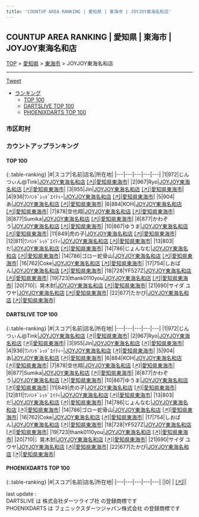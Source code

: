```yaml
---
title: 'COUNTUP AREA RANKING | 愛知県 | 東海市 | JOYJOY東海名和店'
---
```

## COUNTUP AREA RANKING | 愛知県 | 東海市 | JOYJOY東海名和店

[TOP](/darts/rank/) > [愛知県](/darts/rank/愛知県/) > [東海市](/darts/rank/愛知県/東海市/) > JOYJOY東海名和店

___

<a href="https://twitter.com/share?ref_src=twsrc%5Etfw" data-text="COUNTUP AREA RANKING | 愛知県東海市JOYJOY東海名和店" class="twitter-share-button" data-hashtags="DARTSLIVE,PHOENIXDARTS,darts,ダーツ" data-show-count="false">Tweet</a>

* [ランキング](#カウントアップランキング)
    * [TOP 100](#top-100)
    * [DARTSLIVE TOP 100](#dartslive-top-100)
    * [PHOENIXDARTS TOP 100](#phoenixdarts-top-100)

### 市区町村

<ul>

</ul>

### カウントアップランキング

#### TOP 100



{:.table-ranking}
|#|スコア|名前|店名|所在地|
|---|---|---|---|---|
|1|972|<span class="rank-name-dl">じんつぃん@Tink</span>|<a href="/darts/rank/shops/defb0876ab0e8bd3fec1ae84bb28bd87.html">JOYJOY東海名和店</a> <a href="https://search.dartslive.com/jp/shop/defb0876ab0e8bd3fec1ae84bb28bd87">[↗]</a>|<a href="/darts/rank/愛知県/東海市">愛知県東海市</a>|
|2|967|<span class="rank-name-dl">Ryo</span>|<a href="/darts/rank/shops/defb0876ab0e8bd3fec1ae84bb28bd87.html">JOYJOY東海名和店</a> <a href="https://search.dartslive.com/jp/shop/defb0876ab0e8bd3fec1ae84bb28bd87">[↗]</a>|<a href="/darts/rank/愛知県/東海市">愛知県東海市</a>|
|3|955|<span class="rank-name-dl">Jin</span>|<a href="/darts/rank/shops/defb0876ab0e8bd3fec1ae84bb28bd87.html">JOYJOY東海名和店</a> <a href="https://search.dartslive.com/jp/shop/defb0876ab0e8bd3fec1ae84bb28bd87">[↗]</a>|<a href="/darts/rank/愛知県/東海市">愛知県東海市</a>|
|4|936|<span class="rank-name-dl">ﾜﾝﾊﾝﾄﾞﾚｯﾄﾞｴｲﾃｨｰ</span>|<a href="/darts/rank/shops/defb0876ab0e8bd3fec1ae84bb28bd87.html">JOYJOY東海名和店</a> <a href="https://search.dartslive.com/jp/shop/defb0876ab0e8bd3fec1ae84bb28bd87">[↗]</a>|<a href="/darts/rank/愛知県/東海市">愛知県東海市</a>|
|5|904|<span class="rank-name-dl">あ</span>|<a href="/darts/rank/shops/defb0876ab0e8bd3fec1ae84bb28bd87.html">JOYJOY東海名和店</a> <a href="https://search.dartslive.com/jp/shop/defb0876ab0e8bd3fec1ae84bb28bd87">[↗]</a>|<a href="/darts/rank/愛知県/東海市">愛知県東海市</a>|
|6|884|<span class="rank-name-dl">KOH</span>|<a href="/darts/rank/shops/defb0876ab0e8bd3fec1ae84bb28bd87.html">JOYJOY東海名和店</a> <a href="https://search.dartslive.com/jp/shop/defb0876ab0e8bd3fec1ae84bb28bd87">[↗]</a>|<a href="/darts/rank/愛知県/東海市">愛知県東海市</a>|
|7|878|<span class="rank-name-dl">空也翔</span>|<a href="/darts/rank/shops/defb0876ab0e8bd3fec1ae84bb28bd87.html">JOYJOY東海名和店</a> <a href="https://search.dartslive.com/jp/shop/defb0876ab0e8bd3fec1ae84bb28bd87">[↗]</a>|<a href="/darts/rank/愛知県/東海市">愛知県東海市</a>|
|8|877|<span class="rank-name-dl">Sumika</span>|<a href="/darts/rank/shops/defb0876ab0e8bd3fec1ae84bb28bd87.html">JOYJOY東海名和店</a> <a href="https://search.dartslive.com/jp/shop/defb0876ab0e8bd3fec1ae84bb28bd87">[↗]</a>|<a href="/darts/rank/愛知県/東海市">愛知県東海市</a>|
|8|877|<span class="rank-name-dl">かわぞう</span>|<a href="/darts/rank/shops/defb0876ab0e8bd3fec1ae84bb28bd87.html">JOYJOY東海名和店</a> <a href="https://search.dartslive.com/jp/shop/defb0876ab0e8bd3fec1ae84bb28bd87">[↗]</a>|<a href="/darts/rank/愛知県/東海市">愛知県東海市</a>|
|10|867|<span class="rank-name-dl">ゆうま</span>|<a href="/darts/rank/shops/defb0876ab0e8bd3fec1ae84bb28bd87.html">JOYJOY東海名和店</a> <a href="https://search.dartslive.com/jp/shop/defb0876ab0e8bd3fec1ae84bb28bd87">[↗]</a>|<a href="/darts/rank/愛知県/東海市">愛知県東海市</a>|
|11|849|<span class="rank-name-dl">虎の子</span>|<a href="/darts/rank/shops/defb0876ab0e8bd3fec1ae84bb28bd87.html">JOYJOY東海名和店</a> <a href="https://search.dartslive.com/jp/shop/defb0876ab0e8bd3fec1ae84bb28bd87">[↗]</a>|<a href="/darts/rank/愛知県/東海市">愛知県東海市</a>|
|12|811|<span class="rank-name-dl">ﾜﾝﾊﾝﾄﾞﾚｯﾄﾞｴｲﾃｨ</span>|<a href="/darts/rank/shops/defb0876ab0e8bd3fec1ae84bb28bd87.html">JOYJOY東海名和店</a> <a href="https://search.dartslive.com/jp/shop/defb0876ab0e8bd3fec1ae84bb28bd87">[↗]</a>|<a href="/darts/rank/愛知県/東海市">愛知県東海市</a>|
|13|803|<span class="rank-name-dl">だ</span>|<a href="/darts/rank/shops/defb0876ab0e8bd3fec1ae84bb28bd87.html">JOYJOY東海名和店</a> <a href="https://search.dartslive.com/jp/shop/defb0876ab0e8bd3fec1ae84bb28bd87">[↗]</a>|<a href="/darts/rank/愛知県/東海市">愛知県東海市</a>|
|14|786|<span class="rank-name-dl">じょんなむ</span>|<a href="/darts/rank/shops/defb0876ab0e8bd3fec1ae84bb28bd87.html">JOYJOY東海名和店</a> <a href="https://search.dartslive.com/jp/shop/defb0876ab0e8bd3fec1ae84bb28bd87">[↗]</a>|<a href="/darts/rank/愛知県/東海市">愛知県東海市</a>|
|14|786|<span class="rank-name-dl">ゴロー蛇骨山</span>|<a href="/darts/rank/shops/defb0876ab0e8bd3fec1ae84bb28bd87.html">JOYJOY東海名和店</a> <a href="https://search.dartslive.com/jp/shop/defb0876ab0e8bd3fec1ae84bb28bd87">[↗]</a>|<a href="/darts/rank/愛知県/東海市">愛知県東海市</a>|
|16|762|<span class="rank-name-dl">Coke</span>|<a href="/darts/rank/shops/defb0876ab0e8bd3fec1ae84bb28bd87.html">JOYJOY東海名和店</a> <a href="https://search.dartslive.com/jp/shop/defb0876ab0e8bd3fec1ae84bb28bd87">[↗]</a>|<a href="/darts/rank/愛知県/東海市">愛知県東海市</a>|
|17|754|<span class="rank-name-dl">しおぱん</span>|<a href="/darts/rank/shops/defb0876ab0e8bd3fec1ae84bb28bd87.html">JOYJOY東海名和店</a> <a href="https://search.dartslive.com/jp/shop/defb0876ab0e8bd3fec1ae84bb28bd87">[↗]</a>|<a href="/darts/rank/愛知県/東海市">愛知県東海市</a>|
|18|728|<span class="rank-name-dl">YF527Z</span>|<a href="/darts/rank/shops/defb0876ab0e8bd3fec1ae84bb28bd87.html">JOYJOY東海名和店</a> <a href="https://search.dartslive.com/jp/shop/defb0876ab0e8bd3fec1ae84bb28bd87">[↗]</a>|<a href="/darts/rank/愛知県/東海市">愛知県東海市</a>|
|19|723|<span class="rank-name-dl">thank0110you</span>|<a href="/darts/rank/shops/defb0876ab0e8bd3fec1ae84bb28bd87.html">JOYJOY東海名和店</a> <a href="https://search.dartslive.com/jp/shop/defb0876ab0e8bd3fec1ae84bb28bd87">[↗]</a>|<a href="/darts/rank/愛知県/東海市">愛知県東海市</a>|
|20|710|<span class="rank-name-dl">氵晃木尌</span>|<a href="/darts/rank/shops/defb0876ab0e8bd3fec1ae84bb28bd87.html">JOYJOY東海名和店</a> <a href="https://search.dartslive.com/jp/shop/defb0876ab0e8bd3fec1ae84bb28bd87">[↗]</a>|<a href="/darts/rank/愛知県/東海市">愛知県東海市</a>|
|21|690|<span class="rank-name-dl">サイダ ユウヤ</span>|<a href="/darts/rank/shops/defb0876ab0e8bd3fec1ae84bb28bd87.html">JOYJOY東海名和店</a> <a href="https://search.dartslive.com/jp/shop/defb0876ab0e8bd3fec1ae84bb28bd87">[↗]</a>|<a href="/darts/rank/愛知県/東海市">愛知県東海市</a>|
|22|677|<span class="rank-name-dl">たかぴ</span>|<a href="/darts/rank/shops/defb0876ab0e8bd3fec1ae84bb28bd87.html">JOYJOY東海名和店</a> <a href="https://search.dartslive.com/jp/shop/defb0876ab0e8bd3fec1ae84bb28bd87">[↗]</a>|<a href="/darts/rank/愛知県/東海市">愛知県東海市</a>|


#### DARTSLIVE TOP 100



{:.table-ranking}
|#|スコア|名前|店名|所在地|
|---|---|---|---|---|
|1|972|<span class="rank-name-dl">じんつぃん@Tink</span>|<a href="/darts/rank/shops/defb0876ab0e8bd3fec1ae84bb28bd87.html">JOYJOY東海名和店</a> <a href="https://search.dartslive.com/jp/shop/defb0876ab0e8bd3fec1ae84bb28bd87">[↗]</a>|<a href="/darts/rank/愛知県/東海市">愛知県東海市</a>|
|2|967|<span class="rank-name-dl">Ryo</span>|<a href="/darts/rank/shops/defb0876ab0e8bd3fec1ae84bb28bd87.html">JOYJOY東海名和店</a> <a href="https://search.dartslive.com/jp/shop/defb0876ab0e8bd3fec1ae84bb28bd87">[↗]</a>|<a href="/darts/rank/愛知県/東海市">愛知県東海市</a>|
|3|955|<span class="rank-name-dl">Jin</span>|<a href="/darts/rank/shops/defb0876ab0e8bd3fec1ae84bb28bd87.html">JOYJOY東海名和店</a> <a href="https://search.dartslive.com/jp/shop/defb0876ab0e8bd3fec1ae84bb28bd87">[↗]</a>|<a href="/darts/rank/愛知県/東海市">愛知県東海市</a>|
|4|936|<span class="rank-name-dl">ﾜﾝﾊﾝﾄﾞﾚｯﾄﾞｴｲﾃｨｰ</span>|<a href="/darts/rank/shops/defb0876ab0e8bd3fec1ae84bb28bd87.html">JOYJOY東海名和店</a> <a href="https://search.dartslive.com/jp/shop/defb0876ab0e8bd3fec1ae84bb28bd87">[↗]</a>|<a href="/darts/rank/愛知県/東海市">愛知県東海市</a>|
|5|904|<span class="rank-name-dl">あ</span>|<a href="/darts/rank/shops/defb0876ab0e8bd3fec1ae84bb28bd87.html">JOYJOY東海名和店</a> <a href="https://search.dartslive.com/jp/shop/defb0876ab0e8bd3fec1ae84bb28bd87">[↗]</a>|<a href="/darts/rank/愛知県/東海市">愛知県東海市</a>|
|6|884|<span class="rank-name-dl">KOH</span>|<a href="/darts/rank/shops/defb0876ab0e8bd3fec1ae84bb28bd87.html">JOYJOY東海名和店</a> <a href="https://search.dartslive.com/jp/shop/defb0876ab0e8bd3fec1ae84bb28bd87">[↗]</a>|<a href="/darts/rank/愛知県/東海市">愛知県東海市</a>|
|7|878|<span class="rank-name-dl">空也翔</span>|<a href="/darts/rank/shops/defb0876ab0e8bd3fec1ae84bb28bd87.html">JOYJOY東海名和店</a> <a href="https://search.dartslive.com/jp/shop/defb0876ab0e8bd3fec1ae84bb28bd87">[↗]</a>|<a href="/darts/rank/愛知県/東海市">愛知県東海市</a>|
|8|877|<span class="rank-name-dl">Sumika</span>|<a href="/darts/rank/shops/defb0876ab0e8bd3fec1ae84bb28bd87.html">JOYJOY東海名和店</a> <a href="https://search.dartslive.com/jp/shop/defb0876ab0e8bd3fec1ae84bb28bd87">[↗]</a>|<a href="/darts/rank/愛知県/東海市">愛知県東海市</a>|
|8|877|<span class="rank-name-dl">かわぞう</span>|<a href="/darts/rank/shops/defb0876ab0e8bd3fec1ae84bb28bd87.html">JOYJOY東海名和店</a> <a href="https://search.dartslive.com/jp/shop/defb0876ab0e8bd3fec1ae84bb28bd87">[↗]</a>|<a href="/darts/rank/愛知県/東海市">愛知県東海市</a>|
|10|867|<span class="rank-name-dl">ゆうま</span>|<a href="/darts/rank/shops/defb0876ab0e8bd3fec1ae84bb28bd87.html">JOYJOY東海名和店</a> <a href="https://search.dartslive.com/jp/shop/defb0876ab0e8bd3fec1ae84bb28bd87">[↗]</a>|<a href="/darts/rank/愛知県/東海市">愛知県東海市</a>|
|11|849|<span class="rank-name-dl">虎の子</span>|<a href="/darts/rank/shops/defb0876ab0e8bd3fec1ae84bb28bd87.html">JOYJOY東海名和店</a> <a href="https://search.dartslive.com/jp/shop/defb0876ab0e8bd3fec1ae84bb28bd87">[↗]</a>|<a href="/darts/rank/愛知県/東海市">愛知県東海市</a>|
|12|811|<span class="rank-name-dl">ﾜﾝﾊﾝﾄﾞﾚｯﾄﾞｴｲﾃｨ</span>|<a href="/darts/rank/shops/defb0876ab0e8bd3fec1ae84bb28bd87.html">JOYJOY東海名和店</a> <a href="https://search.dartslive.com/jp/shop/defb0876ab0e8bd3fec1ae84bb28bd87">[↗]</a>|<a href="/darts/rank/愛知県/東海市">愛知県東海市</a>|
|13|803|<span class="rank-name-dl">だ</span>|<a href="/darts/rank/shops/defb0876ab0e8bd3fec1ae84bb28bd87.html">JOYJOY東海名和店</a> <a href="https://search.dartslive.com/jp/shop/defb0876ab0e8bd3fec1ae84bb28bd87">[↗]</a>|<a href="/darts/rank/愛知県/東海市">愛知県東海市</a>|
|14|786|<span class="rank-name-dl">じょんなむ</span>|<a href="/darts/rank/shops/defb0876ab0e8bd3fec1ae84bb28bd87.html">JOYJOY東海名和店</a> <a href="https://search.dartslive.com/jp/shop/defb0876ab0e8bd3fec1ae84bb28bd87">[↗]</a>|<a href="/darts/rank/愛知県/東海市">愛知県東海市</a>|
|14|786|<span class="rank-name-dl">ゴロー蛇骨山</span>|<a href="/darts/rank/shops/defb0876ab0e8bd3fec1ae84bb28bd87.html">JOYJOY東海名和店</a> <a href="https://search.dartslive.com/jp/shop/defb0876ab0e8bd3fec1ae84bb28bd87">[↗]</a>|<a href="/darts/rank/愛知県/東海市">愛知県東海市</a>|
|16|762|<span class="rank-name-dl">Coke</span>|<a href="/darts/rank/shops/defb0876ab0e8bd3fec1ae84bb28bd87.html">JOYJOY東海名和店</a> <a href="https://search.dartslive.com/jp/shop/defb0876ab0e8bd3fec1ae84bb28bd87">[↗]</a>|<a href="/darts/rank/愛知県/東海市">愛知県東海市</a>|
|17|754|<span class="rank-name-dl">しおぱん</span>|<a href="/darts/rank/shops/defb0876ab0e8bd3fec1ae84bb28bd87.html">JOYJOY東海名和店</a> <a href="https://search.dartslive.com/jp/shop/defb0876ab0e8bd3fec1ae84bb28bd87">[↗]</a>|<a href="/darts/rank/愛知県/東海市">愛知県東海市</a>|
|18|728|<span class="rank-name-dl">YF527Z</span>|<a href="/darts/rank/shops/defb0876ab0e8bd3fec1ae84bb28bd87.html">JOYJOY東海名和店</a> <a href="https://search.dartslive.com/jp/shop/defb0876ab0e8bd3fec1ae84bb28bd87">[↗]</a>|<a href="/darts/rank/愛知県/東海市">愛知県東海市</a>|
|19|723|<span class="rank-name-dl">thank0110you</span>|<a href="/darts/rank/shops/defb0876ab0e8bd3fec1ae84bb28bd87.html">JOYJOY東海名和店</a> <a href="https://search.dartslive.com/jp/shop/defb0876ab0e8bd3fec1ae84bb28bd87">[↗]</a>|<a href="/darts/rank/愛知県/東海市">愛知県東海市</a>|
|20|710|<span class="rank-name-dl">氵晃木尌</span>|<a href="/darts/rank/shops/defb0876ab0e8bd3fec1ae84bb28bd87.html">JOYJOY東海名和店</a> <a href="https://search.dartslive.com/jp/shop/defb0876ab0e8bd3fec1ae84bb28bd87">[↗]</a>|<a href="/darts/rank/愛知県/東海市">愛知県東海市</a>|
|21|690|<span class="rank-name-dl">サイダ ユウヤ</span>|<a href="/darts/rank/shops/defb0876ab0e8bd3fec1ae84bb28bd87.html">JOYJOY東海名和店</a> <a href="https://search.dartslive.com/jp/shop/defb0876ab0e8bd3fec1ae84bb28bd87">[↗]</a>|<a href="/darts/rank/愛知県/東海市">愛知県東海市</a>|
|22|677|<span class="rank-name-dl">たかぴ</span>|<a href="/darts/rank/shops/defb0876ab0e8bd3fec1ae84bb28bd87.html">JOYJOY東海名和店</a> <a href="https://search.dartslive.com/jp/shop/defb0876ab0e8bd3fec1ae84bb28bd87">[↗]</a>|<a href="/darts/rank/愛知県/東海市">愛知県東海市</a>|


#### PHOENIXDARTS TOP 100



{:.table-ranking}
|#|スコア|名前|店名|所在地|
|---|---|---|---|---|
||0|<span class="rank-name-dl"> </span>|<a href="/darts/rank/shops/.html"></a> <a href="">[↗]</a>|<a href="/darts/rank//"></a>|


<div class="footer border-top border-gray-light mt-5 pt-3 text-right text-gray">
    last update : <span style="font-weight: italic" id="foot_last_modified"></span><br />
    DARTSLIVE は 株式会社ダーツライブ社 の登録商標です<br />
    PHOENIXDARTS は フェニックスダーツジャパン株式会社 の登録商標です<br />
</div>

<script src="https://cdnjs.cloudflare.com/ajax/libs/jquery.tablesorter/2.31.3/js/jquery.tablesorter.min.js" integrity="sha512-qzgd5cYSZcosqpzpn7zF2ZId8f/8CHmFKZ8j7mU4OUXTNRd5g+ZHBPsgKEwoqxCtdQvExE5LprwwPAgoicguNg==" crossorigin="anonymous" referrerpolicy="no-referrer"></script>
<link rel="stylesheet" href="https://cdnjs.cloudflare.com/ajax/libs/jquery.tablesorter/2.31.3/css/theme.default.min.css" integrity="sha512-wghhOJkjQX0Lh3NSWvNKeZ0ZpNn+SPVXX1Qyc9OCaogADktxrBiBdKGDoqVUOyhStvMBmJQ8ZdMHiR3wuEq8+w==" crossorigin="anonymous" referrerpolicy="no-referrer" />
<script>
$(function() {
    $(".table-ranking").tablesorter({sortList:[[0, 0]]});
    $("#foot_last_modified").text(formatDate(new Date(document.lastModified), 'yyyy-MM-dd HH:mm:ss'));
});
</script>

<script async src="https://platform.twitter.com/widgets.js" charset="utf-8"></script>